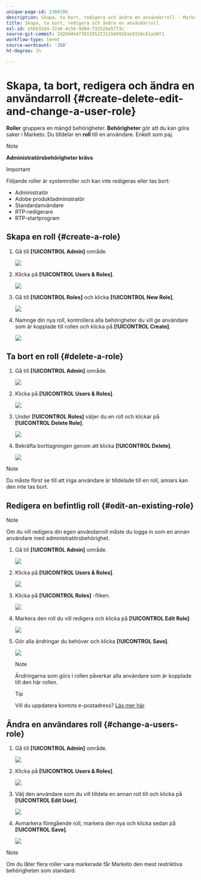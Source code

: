 ```yaml
---
unique-page-id: 2360198
description: Skapa, ta bort, redigera och ändra en användarroll - Marketo Docs - produktdokumentation
title: Skapa, ta bort, redigera och ändra en användarroll
exl-id: e5bb3184-32a6-4c5b-9d84-f3252ba5f73c
source-git-commit: 2d28d4b473815952231356691b1e9310c61a20f1
workflow-type: tm+mt
source-wordcount: '268'
ht-degree: 1%

---
```


# Skapa, ta bort, redigera och ändra en användarroll {#create-delete-edit-and-change-a-user-role}

**Roller** gruppera en mängd behörigheter. **Behörigheter** gör att du kan göra saker i Marketo. Du tilldelar en **roll** till en användare. Enkelt som paj.

>[!NOTE]
>
>**Administratörsbehörigheter krävs**

>[!IMPORTANT]
>
>Följande roller är systemroller och kan inte redigeras eller tas bort:
>
>* Administratör
>* Adobe produktadministratör
>* Standardanvändare
>* RTP-redigerare
>* RTP-startprogram

## Skapa en roll {#create-a-role}

1. Gå till **[!UICONTROL Admin]** område.

   ![](assets/create-delete-edit-and-change-a-user-role-1.png)

1. Klicka på **[!UICONTROL Users & Roles]**.

   ![](assets/create-delete-edit-and-change-a-user-role-2.png)

1. Gå till **[!UICONTROL Roles]** och klicka **[!UICONTROL New Role]**.

   ![](assets/create-delete-edit-and-change-a-user-role-3.png)

1. Namnge din nya roll, kontrollera alla behörigheter du vill ge användare som är kopplade till rollen och klicka på **[!UICONTROL Create]**.

   ![](assets/create-delete-edit-and-change-a-user-role-4.png)

## Ta bort en roll {#delete-a-role}

1. Gå till **[!UICONTROL Admin]** område.

   ![](assets/create-delete-edit-and-change-a-user-role-5.png)

1. Klicka på **[!UICONTROL Users & Roles]**.

   ![](assets/create-delete-edit-and-change-a-user-role-6.png)

1. Under **[!UICONTROL Roles]** väljer du en roll och klickar på **[!UICONTROL Delete Role]**.

   ![](assets/create-delete-edit-and-change-a-user-role-7.png)

1. Bekräfta borttagningen genom att klicka **[!UICONTROL Delete]**.

   ![](assets/create-delete-edit-and-change-a-user-role-8.png)

>[!NOTE]
>
>Du måste först se till att inga användare är tilldelade till en roll, annars kan den inte tas bort.

## Redigera en befintlig roll {#edit-an-existing-role}

>[!NOTE]
>
>Om du vill redigera din egen användarroll måste du logga in som en annan användare med administratörsbehörighet.

1. Gå till **[!UICONTROL Admin]** område.

   ![](assets/create-delete-edit-and-change-a-user-role-9.png)

1. Klicka på **[!UICONTROL Users & Roles]**.

   ![](assets/create-delete-edit-and-change-a-user-role-10.png)

1. Klicka på **[!UICONTROL Roles]** -fliken.

   ![](assets/create-delete-edit-and-change-a-user-role-11.png)

1. Markera den roll du vill redigera och klicka på **[!UICONTROL Edit Role]**.

   ![](assets/create-delete-edit-and-change-a-user-role-12.png)

1. Gör alla ändringar du behöver och klicka **[!UICONTROL Save]**.

   ![](assets/create-delete-edit-and-change-a-user-role-13.png)

   >[!NOTE]
   >
   >Ändringarna som görs i rollen påverkar alla användare som är kopplade till den här rollen.

   >[!TIP]
   >
   >Vill du uppdatera kontots e-postadress? [Läs mer här](/help/marketo/product-docs/administration/settings/edit-account-settings.md).

## Ändra en användares roll {#change-a-users-role}

1. Gå till **[!UICONTROL Admin]** område.

   ![](assets/create-delete-edit-and-change-a-user-role-14.png)

1. Klicka på **[!UICONTROL Users & Roles]**.

   ![](assets/create-delete-edit-and-change-a-user-role-15.png)

1. Välj den användare som du vill tilldela en annan roll till och klicka på **[!UICONTROL Edit User]**.

   ![](assets/create-delete-edit-and-change-a-user-role-16.png)

1. Avmarkera föregående roll, markera den nya och klicka sedan på **[!UICONTROL Save]**.

   ![](assets/create-delete-edit-and-change-a-user-role-17.png)

>[!NOTE]
>
>Om du låter flera roller vara markerade får Marketo den mest restriktiva behörigheten som standard.
